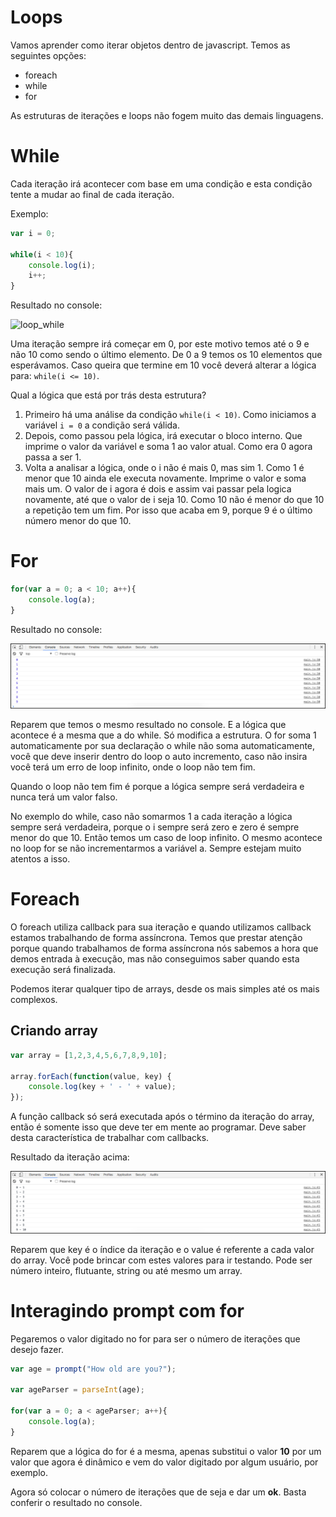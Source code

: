 # Loops

Vamos aprender como iterar objetos dentro de javascript. Temos as seguintes opções:

* foreach
* while
* for

As estruturas de iterações e loops não fogem muito das demais linguagens.

# While

Cada iteração irá acontecer com base em uma condição e esta condição tente a mudar ao final de cada iteração.

Exemplo:

```javascript
var i = 0;

while(i < 10){
    console.log(i);
    i++;
}
```

Resultado no console:

![loop_while](./images/loop_while.png "loop_while")

Uma iteração sempre irá começar em 0, por este motivo temos até o 9 e não 10 como sendo o último elemento. De 0 a 9 temos os 10 elementos que esperávamos. Caso queira que termine em 10 você deverá alterar a lógica para: `while(i <= 10)`.

Qual a lógica que está por trás desta estrutura?

1. Primeiro há uma análise da condição `while(i < 10)`. Como iniciamos a variável `i = 0` a condição será válida.
2. Depois, como passou pela lógica, irá executar o bloco interno. Que imprime o valor da variável e soma 1 ao valor atual. Como era 0 agora passa a ser 1.
3. Volta a analisar a lógica, onde o i não é mais 0, mas sim 1. Como 1 é menor que 10 ainda ele executa novamente. Imprime o valor e soma mais um. O valor de i agora é dois e assim vai passar pela logica novamente, até que o valor de i seja 10. Como 10 não é menor do que 10 a repetição tem um fim. Por isso que acaba em 9, porque 9 é o último número menor do que 10.

# For

```javascript
for(var a = 0; a < 10; a++){
    console.log(a);
}
```

Resultado no console:

![loop_for](./images/loop.png "loop_for")

Reparem que temos o mesmo resultado no console. E a lógica que acontece é a mesma que a do while. Só modifica a estrutura. O for soma 1 automaticamente por sua declaração o while não soma automaticamente, você que deve inserir dentro do loop o auto incremento, caso não insira você terá um erro de loop infinito, onde o loop não tem fim.

Quando o loop não tem fim é porque a lógica sempre será verdadeira e nunca terá um valor falso.

No exemplo do while, caso não somarmos 1 a cada iteração a lógica sempre será verdadeira, porque o i sempre será zero e zero é sempre menor do que 10. Então temos um caso de loop infinito. O mesmo acontece no loop for se não incrementarmos a variável a. Sempre estejam muito atentos a isso.

# Foreach

O foreach utiliza callback para sua iteração e quando utilizamos callback estamos trabalhando de forma assíncrona. Temos que prestar atenção porque quando trabalhamos de forma assíncrona nós sabemos a hora que demos entrada à execução, mas não conseguimos saber quando esta execução será finalizada.

Podemos iterar qualquer tipo de arrays, desde os mais simples até os mais complexos.

## Criando array

```javascript
var array = [1,2,3,4,5,6,7,8,9,10];

array.forEach(function(value, key) {
    console.log(key + ' - ' + value);
});
```

A função callback só será executada após o término da iteração do array, então é somente isso que deve ter em mente ao programar. Deve saber desta característica de trabalhar com callbacks.

Resultado da iteração acima:

![loop_foreach](./images/loop_foreach.png "loop_foreach")

Reparem que key é o índice da iteração e o value é referente a cada valor do array. Você pode brincar com estes valores para ir testando. Pode ser número inteiro, flutuante, string ou até mesmo um array.

# Interagindo prompt com for

Pegaremos o valor digitado no for para ser o número de iterações que desejo fazer.

```javascript
var age = prompt("How old are you?");

var ageParser = parseInt(age);

for(var a = 0; a < ageParser; a++){
    console.log(a);
}
```

Reparem que a lógica do for é a mesma, apenas substitui o valor **10** por um valor que agora é dinâmico e vem do valor digitado por algum usuário, por exemplo.

Agora só colocar o número de iterações que de seja e dar um **ok**. Basta conferir o resultado no console.